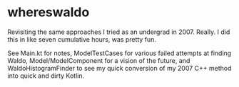 # whereswaldo
Revisiting the same approaches I tried as an undergrad in 2007. Really. I did this in like seven cumulative hours, was pretty fun.

See Main.kt for notes, ModelTestCases for various failed attempts at finding Waldo, Model/ModelComponent for a vision of the future, and WaldoHistogramFinder to see my quick conversion of my 2007 C++ method into quick and dirty Kotlin.
